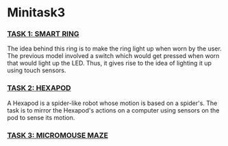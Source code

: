 # Minitask3

### [TASK 1: SMART RING](https://github.com/GayatriRR/Minitask3/blob/master/Task1:%20Smart%20Ring.md)
The idea behind this ring is to make the ring light up when worn by the user. The previous model involved a switch which would get pressed when worn that would light up the LED. Thus, it gives rise to the idea of lighting it up using touch sensors.


### [TASK 2: HEXAPOD](https://github.com/GayatriRR/Minitask3/blob/master/Task2:%20%20Hexapod.md)
A Hexapod is a spider-like robot whose motion is based on a spider's. The task is to mirror the Hexapod's actions on a computer using sensors on the pod to sense its motion.

### [TASK 3: MICROMOUSE MAZE](https://github.com/GayatriRR/Minitask3/blob/master/Task3:%20%20Micromouse%20Maze.md)
